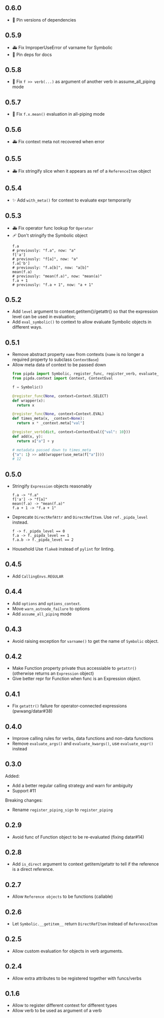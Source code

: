 ## 0.6.0

- 📌 Pin versions of dependencies

## 0.5.9

- 🚑 Fix ImproperUseError of varname for Symbolic
- 📝 Pin deps for docs

## 0.5.8

- 🐛 Fix `f >> verb(...)` as argument of another verb in assume_all_piping mode

## 0.5.7

- 🐛 Fix `f.x.mean()` evaluation in all-piping mode


## 0.5.6

- 🚑 Fix context meta not recovered when error

## 0.5.5

- 🚑 Fix stringify slice when it appears as ref of a `ReferenceItem` object

## 0.5.4

- ✨ Add `with_meta()` for context to evaluate expr temporarily

## 0.5.3

- 🚑 Fix operator func lookup for `Operator`
- 🩹 Don't stringify the Symbolic object
  ```
  f.a
  # previously: "f.a", now: "a"
  f['a']
  # previously: "f[a]", now: "a"
  f.a['b']
  # previously: "f.a[b]", now: "a[b]"
  mean(f.a)
  # previously: "mean(f.a)", now: "mean(a)"
  f.a + 1
  # previously: "f.a + 1", now: "a + 1"
  ```


## 0.5.2

- Add `level` argument to context.getitem()/getattr() so that the expression level can be used in evaluation;
- Add `eval_symbolic()` to context to allow evaluate Symbolic objects in different ways.

## 0.5.1

- Remove abstract property `name` from contexts (`name` is no longer a required property to subclass `ContextBase`)
- Allow meta data of context to be passed down
  ```python
  from pipda import Symbolic, register_func, register_verb, evaluate_expr
  from pipda.context import Context, ContextEval

  f = Symbolic()

  @register_func(None, context=Context.SELECT)
  def wrapper(x):
    return x

  @register_func(None, context=Context.EVAL)
  def times_meta(x, _context=None):
    return x * _context.meta["val"]

  @register_verb(dict, context=ContextEval({"val": 10}))
  def add(x, y):
    return x["a"] + y

  # metadata passed down to times_meta
  {"a": 1} >> add(wrapper(use_meta(f["a"])))
  # 12
  ```


## 0.5.0
- Stringify `Expression` objects reasonably
  ```
  f.a -> "f.a"
  f['a'] -> "f[a]"
  mean(f.a) -> "mean(f.a)"
  f.a + 1 -> "f.a + 1"
  ```
- Deprecate `DirectRefAttr` and `DirectRefItem`. Use `ref._pipda_level` instead.
  ```
  f -> f._pipda_level == 0
  f.a -> f._pipda_level == 1
  f.a.b -> f._pipda_level == 2
  ```
- Household
  Use `flake8` instead of `pylint` for linting.

## 0.4.5
- Add `CallingEnvs.REGULAR`

## 0.4.4
- Add `options` and `options_context`.
- Move `warn_astnode_failure` to options
- Add `assume_all_piping` mode

## 0.4.3
- Avoid raising exception for `varname()` to get the name of `Symbolic` object.

## 0.4.2
- Make Function property private thus accessiable to `getattr()` (otherwise returns an `Expression` object)
- Give better repr for Function when func is an Expression object.

## 0.4.1
- Fix `getattr()` failure for operator-connected expressions (pwwang/datar#38)

## 0.4.0
- Improve calling rules for verbs, data functions and non-data functions
- Remove `evaluate_args()` and `evaluate_kwargs()`, use `evaluate_expr()` instead

## 0.3.0
Added:
- Add a better regular calling strategy and warn for ambiguity
- Support #11

Breaking changes:
- Rename `register_piping_sign` to `register_piping`

## 0.2.9
- Avoid func of Function object to be re-evaluated (fixing datar#14)

## 0.2.8
- Add `is_direct` argument to context getitem/getattr to tell if the reference is a direct reference.

## 0.2.7
- Allow `Reference objects` to be functions (callable)

## 0.2.6
- Let `Symbolic.__getitem__` return `DirectRefItem` instead of `ReferenceItem`

## 0.2.5
- Allow custom evaluation for objects in verb arguments.

## 0.2.4
- Allow extra attributes to be registered together with funcs/verbs

## 0.1.6
- Allow to register different context for different types
- Allow verb to be used as argument of a verb
